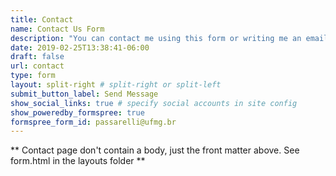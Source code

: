 ```yaml
---
title: Contact
name: Contact Us Form
description: "You can contact me using this form or writing me an email (passarelli@ufmg.br)."
date: 2019-02-25T13:38:41-06:00
draft: false
url: contact
type: form
layout: split-right # split-right or split-left
submit_button_label: Send Message
show_social_links: true # specify social accounts in site config
show_poweredby_formspree: true
formspree_form_id: passarelli@ufmg.br
---
```


** Contact page don't contain a body, just the front matter above.
See form.html in the layouts folder **
